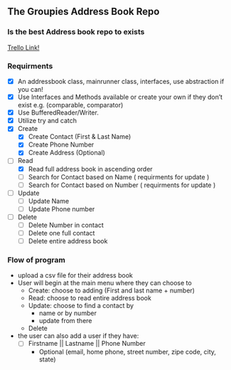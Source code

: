 ## The Groupies Address Book Repo
### Is the best Address book repo to exists

[Trello Link!](https://trello.com/b/I2Z0Qqij/thegroupez-addressbook)

### Requirments
- [x] An addressbook class, mainrunner class, interfaces, use abstraction if you can!
- [x] Use Interfaces and Methods available or create your own if they don’t exist e.g. (comparable, comparator)
- [x] Use BufferedReader/Writer.
- [x] Utilize try and catch
- [x] Create
    - [x] Create Contact (First & Last Name)
    - [x] Create Phone Number 
    - [x] Create Address (Optional)
- [ ] Read
    - [x] Read full address book in ascending order
    - [ ] Search for Contact based on Name ( requirments for update )
    - [ ] Search for Contact based on Number ( requirments for update )
- [ ] Update
    - [ ] Update Name
    - [ ] Update Phone number
- [ ] Delete
    - [ ] Delete Number in contact
    - [ ] Delete one full contact
    - [ ] Delete entire address book
    
### Flow of program
* upload a csv file for their address book
* User will begin at the main menu where they can choose to 
  - Create: choose to adding (First and last name + number)
  - Read: choose to read entire address book 
  - Update: choose to find a contact by 
    - name or by number
    -  update from there
  - Delete 
* the user can also add a user if they have:
  - [ ] Firstname || Lastname || Phone Number
    * Optional (email, home phone, street number,
      zipe code, city, state)
  
    